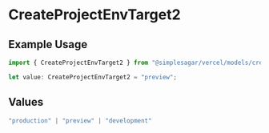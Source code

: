 # CreateProjectEnvTarget2

## Example Usage

```typescript
import { CreateProjectEnvTarget2 } from "@simplesagar/vercel/models/createprojectenvop.js";

let value: CreateProjectEnvTarget2 = "preview";
```

## Values

```typescript
"production" | "preview" | "development"
```